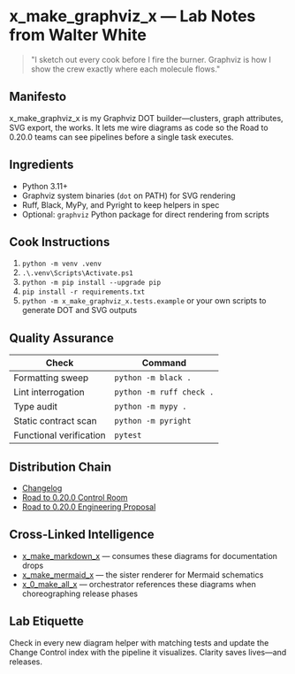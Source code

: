 # x_make_graphviz_x — Lab Notes from Walter White

> "I sketch out every cook before I fire the burner. Graphviz is how I show the crew exactly where each molecule flows."

## Manifesto
x_make_graphviz_x is my Graphviz DOT builder—clusters, graph attributes, SVG export, the works. It lets me wire diagrams as code so the Road to 0.20.0 teams can see pipelines before a single task executes.

## Ingredients
- Python 3.11+
- Graphviz system binaries (`dot` on PATH) for SVG rendering
- Ruff, Black, MyPy, and Pyright to keep helpers in spec
- Optional: `graphviz` Python package for direct rendering from scripts

## Cook Instructions
1. `python -m venv .venv`
2. `.\.venv\Scripts\Activate.ps1`
3. `python -m pip install --upgrade pip`
4. `pip install -r requirements.txt`
5. `python -m x_make_graphviz_x.tests.example` or your own scripts to generate DOT and SVG outputs

## Quality Assurance
| Check | Command |
| --- | --- |
| Formatting sweep | `python -m black .`
| Lint interrogation | `python -m ruff check .`
| Type audit | `python -m mypy .`
| Static contract scan | `python -m pyright`
| Functional verification | `pytest`

## Distribution Chain
- [Changelog](./CHANGELOG.md)
- [Road to 0.20.0 Control Room](../x_0_make_all_x/Change%20Control/0.20.0/index.md)
- [Road to 0.20.0 Engineering Proposal](../x_0_make_all_x/Change%20Control/0.20.0/Road%20to%200.20.0%20Engineering%20Proposal%20-%20Walter%20White.md)

## Cross-Linked Intelligence
- [x_make_markdown_x](../x_make_markdown_x/README.md) — consumes these diagrams for documentation drops
- [x_make_mermaid_x](../x_make_mermaid_x/README.md) — the sister renderer for Mermaid schematics
- [x_0_make_all_x](../x_0_make_all_x/README.md) — orchestrator references these diagrams when choreographing release phases

## Lab Etiquette
Check in every new diagram helper with matching tests and update the Change Control index with the pipeline it visualizes. Clarity saves lives—and releases.
